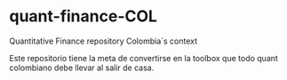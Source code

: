 # quant-finance-COL
Quantitative Finance repository Colombia´s context

Este repositorio tiene la meta de convertirse en la
toolbox que todo quant colombiano debe llevar al
salir de casa.